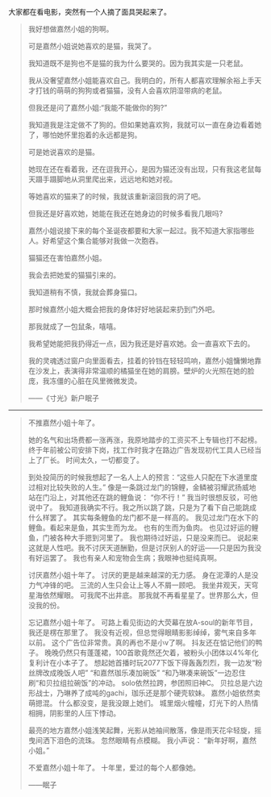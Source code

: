 大家都在看电影，突然有一个人摘了面具哭起来了。

> 我好想做嘉然小姐的狗啊。
>
> 可是嘉然小姐说她喜欢的是猫，我哭了。
>
> 我知道既不是狗也不是猫的我为什么要哭的。因为我其实是一只老鼠。
>
> 我从没奢望嘉然小姐能喜欢自己。我明白的，所有人都喜欢理解余裕上手天才打钱的萌萌的狗狗或者猫猫，没有人会喜欢阴湿带病的老鼠。
>
> 但我还是问了嘉然小姐:“我能不能做你的狗?”
>
> 我知道我是注定做不了狗的。但如果她喜欢狗，我就可以一直在身边看着她了，哪怕她怀里抱着的永远都是狗。
>
> 可是她说喜欢的是猫。
>
> 她现在还在看着我，还在逗我开心，是因为猫还没有出现，只有我这老鼠每天蹑手蹑脚地从洞里爬出来，远远地和她对视。
>
> 等她喜欢的猫来了的时候，我就该重新滚回我的洞了吧。
>
> 但我还是好喜欢她，她能在我还在她身边的时候多看我几眼吗?
>
> 嘉然小姐说接下来的每个圣诞夜都要和大家一起过。我不知道大家指哪些人。好希望这个集合能够对我做一次胞吞。
>
> 猫猫还在害怕嘉然小姐。
>
> 我会去把她爱的猫猫引来的。
>
> 我知道稍有不慎，我就会葬身猫口。
>
> 那时候嘉然小姐大概会把我的身体好好地装起来扔到门外吧。
>
> 那我就成了一包鼠条，嘻嘻。
>
> 我希望她能把我扔得近一点，因为我还是好喜欢她。会一直喜欢下去的。
>
> 我的灵魂透过窗户向里面看去，挂着的铃铛在轻轻鸣响，嘉然小姐慵懒地靠在沙发上，表演得非常温顺的橘猫坐在她的肩膀。壁炉的火光照在她的脸庞，我冻僵的心脏在风里微微发烫。
>
> ——《寸光》新户眠子

---

> 不推嘉然小姐十年了。
>
> 她的名气和出场费都一涨再涨，我原地踏步的工资买不上专辑也打不起榜。终于年前被公司安排下岗，找工作时我才在路边广告发现初代工具人已经当上了厂长。
> 时间太久，一切都变了。
>
> 到处投简历的时候我想起了一名人上人的预言：“这些人只配在下水道里度过相对比较失败的人生。”
> 像是一条跳过龙门的锦鲤，金鳞被羽耀武扬威地站在门沿上，对其他还在跳的鲤鱼说：
> “你不行！”
> 我当时很想反驳，可他说中了。
> 我知道我确实不行。我之所以跳了跳，只是为了看下自己能跳成什么样罢了。
> 其实每条鲤鱼的龙门都不是一样高的。
> 我见过龙门在水下的鲤鱼。看起来是鱼，其实生而为龙。
> 也有的生而为鱼肉。
> 也见过好运的鲤鱼，门被各种大手摁到河里了。
> 我也期待过好运，只是没来而已。
> 说起来这就是人性吧。我不讨厌天道酬勤，但是讨厌别人的好运——只是因为我没有好运罢了。
> 我也有亲人和宠物会生病；我眼神也挺纯真啊。
>
> 讨厌嘉然小姐十年了。
> 讨厌的更是越来越深的无力感。
> 身在泥潭的人是没力气冲锋的吧。
> 三流的人生只会让上等人不屑一顾吧。
> 我坐井观天，天穹星海依然耀眼。
> 可我爬不出井底。
> 那我就不再看星星了。世界那么大，但没我的份。
>
> 忘记嘉然小姐十年了。
> 可路上看见街边的大荧幕在放A-soul的新年节目，我还是楞在那里了。
> 我没有近视，但总觉得眼睛影影绰绰，雾气来自多年以前。
> 这个广告位非常贵。真的再也不是小v了啊。
> 抖友还在惦记他们的鸭子。
> 晚晚仍然只有蓬蓬裙，100首歌竟然还欠着，被粉头小团体以4%年化复利计在小本子了。
> 想起她首播时玩2077下饭下得轰轰烈烈，我一边发“粉丝牌改成晚饭人吧”
> “和嘉然珈乐凑加碗饭”
> “和乃琳凑来碗饭”一边忍住刷“和贝拉组拉碗饭”的冲动。
> solo依然拉跨，参团照旧神C。
> 贝拉总是六边形战士，乃琳养了成吨的gachi，珈乐还是那个硬壳软妹。
> 嘉然小姐依然卖萌摁混。
> 什么都没变，是我没跟上她们。
> 城里烟火幢幢，灯光下的人热情相拥，阴影里的人压下悸动。
>
> 最亮的地方嘉然小姐浅笑起舞，光影从她袖间散落，像是雨天花伞轻旋，摇曳间洒下泪色的流珠。
> 忽然眼睛有点模糊。
> 我小声说：
> “新年好啊，嘉然小姐。”
>
> 不爱嘉然小姐十年了。
> 十年里，爱过的每个人都像她。
>
> ——眠子